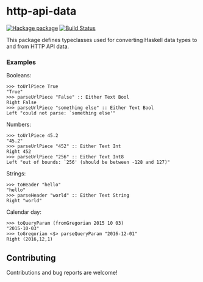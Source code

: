 # http-api-data

[![Hackage package](http://img.shields.io/hackage/v/http-api-data.svg)](http://hackage.haskell.org/package/http-api-data)
[![Build Status](https://secure.travis-ci.org/fizruk/http-api-data.png?branch=master)](http://travis-ci.org/fizruk/http-api-data)

This package defines typeclasses used for converting Haskell data types to and from HTTP API data.

### Examples

Booleans:

```
>>> toUrlPiece True
"True"
>>> parseUrlPiece "False" :: Either Text Bool
Right False
>>> parseUrlPiece "something else" :: Either Text Bool
Left "could not parse: `something else'"
```

Numbers:

```
>>> toUrlPiece 45.2
"45.2"
>>> parseUrlPiece "452" :: Either Text Int
Right 452
>>> parseUrlPiece "256" :: Either Text Int8
Left "out of bounds: `256' (should be between -128 and 127)"
```

Strings:

```
>>> toHeader "hello"
"hello"
>>> parseHeader "world" :: Either Text String
Right "world"
```

Calendar day:

```
>>> toQueryParam (fromGregorian 2015 10 03)
"2015-10-03"
>>> toGregorian <$> parseQueryParam "2016-12-01"
Right (2016,12,1)
```

## Contributing

Contributions and bug reports are welcome!

